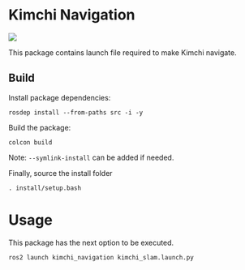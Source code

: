 
# Kimchi Navigation

<img src="docs/kimchi_robot.png">

This package contains launch file required to make Kimchi navigate.

## Build

Install package dependencies:

``` 
rosdep install --from-paths src -i -y
```

Build the package:

```
colcon build
```

Note: `--symlink-install` can be added if needed.

Finally, source the install folder
```
. install/setup.bash
```

# Usage

This package has the next option to be executed.

```
ros2 launch kimchi_navigation kimchi_slam.launch.py
```

